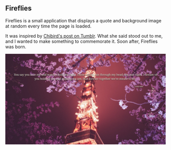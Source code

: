 
## Fireflies

Fireflies is a small application that displays a quote and background image at
random every time the page is loaded.

It was inspired by [Chibird's post on Tumblr][chibird]. What she said stood out
to me, and I wanted to make something to commemorate it. Soon after, Fireflies
was born.

![Screenshot of Fireflies in action][screenshot]

[screenshot]: screenshots/example-background-and-quote.png
[chibird]: http://chibird.com/post/74996652847/
